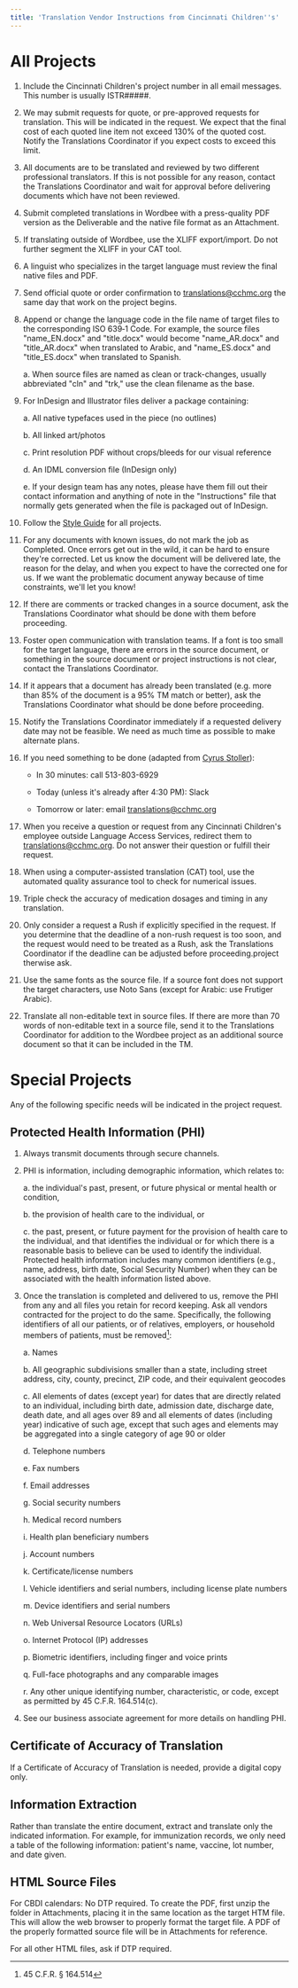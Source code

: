 ```yaml
---
title: 'Translation Vendor Instructions from Cincinnati Children''s'
---
```


All Projects
============

1. Include the Cincinnati Children's project number in all email messages. This number is usually ISTR\#\#\#\#\#.

2. We may submit requests for quote, or pre-approved requests for translation. This will be indicated in the request. We expect that the final cost of each quoted line item not exceed 130% of the quoted cost. Notify the Translations Coordinator if you expect costs to exceed this limit.

3. All documents are to be translated and reviewed by two different professional translators. If this is not possible for any reason, contact the Translations Coordinator and wait for approval before delivering documents which have not been reviewed.

4. Submit completed translations in Wordbee with a press-quality PDF version as the Deliverable and the native file format as an Attachment.

5. If translating outside of Wordbee, use the XLIFF export/import. Do not further segment the XLIFF in your CAT tool.

6. A linguist who specializes in the target language must review the final native files and PDF.

7. Send official quote or order confirmation to <translations@cchmc.org> the same day that work on the project begins.

8. Append or change the language code in the file name of target files to the corresponding ISO 639‑1 Code. For example, the source files "name\_EN.docx" and "title.docx" would become "name\_AR.docx" and "title\_AR.docx" when translated to Arabic, and "name\_ES.docx" and "title\_ES.docx" when translated to Spanish.

     a. When source files are named as clean or track-changes, usually abbreviated "cln" and "trk," use the clean filename as the base.

9. For InDesign and Illustrator files deliver a package containing:

     a. All native typefaces used in the piece (no outlines)

     b. All linked art/photos

     c. Print resolution PDF without crops/bleeds for our visual reference

     d. An IDML conversion file (InDesign only)

     e. If your design team has any notes, please have them fill out their contact information and anything of note in the "Instructions" file that normally gets generated when the file is packaged out of InDesign.

10. Follow the [Style Guide](http://cchmc-translation.surge.sh) for all projects.

11. For any documents with known issues, do not mark the job as Completed. Once errors get out in the wild, it can be hard to ensure they\'re corrected. Let us know the document will be delivered late, the reason for the delay, and when you expect to have the corrected one for us. If we want the problematic document anyway because of time constraints, we\'ll let you know!

12. If there are comments or tracked changes in a source document, ask the Translations Coordinator what should be done with them before proceeding.

13. Foster open communication with translation teams. If a font is too small for the target language, there are errors in the source document, or something in the source document or project instructions is not clear, contact the Translations Coordinator.

14. If it appears that a document has already been translated (e.g. more than 85% of the document is a 95% TM match or better), ask the Translations Coordinator what should be done before proceeding.

15. Notify the Translations Coordinator immediately if a requested delivery date may not be feasible. We need as much time as possible to make alternate plans.

16. If you need something to be done (adapted from [Cyrus Stoller](http://www.cyrusstoller.com/2014/01/08/stop-sending-emails-for-real-time-requests)):

     -   In 30 minutes: call 513-803-6929

     -   Today (unless it's already after 4:30 PM): Slack

     -   Tomorrow or later: email <translations@cchmc.org>

17. When you receive a question or request from any Cincinnati Children's employee outside Language Access Services, redirect them to <translations@cchmc.org>. Do not answer their question or fulfill their request.

18. When using a computer-assisted translation (CAT) tool, use the automated quality assurance tool to check for numerical issues.

19. Triple check the accuracy of medication dosages and timing in any translation.

20. Only consider a request a Rush if explicitly specified in the request. If you determine that the deadline of a non-rush request is too soon, and the request would need to be treated as a Rush, ask the Translations Coordinator if the deadline can be adjusted before proceeding.project therwise ask.

21. Use the same fonts as the source file. If a source font does not support the target characters, use Noto Sans (except for Arabic: use Frutiger Arabic).

22. Translate all non-editable text in source files. If there are more than 70 words of non-editable text in a source file, send it to the Translations Coordinator for addition to the Wordbee project as an additional source document so that it can be included in the TM.

Special Projects
================

Any of the following specific needs will be indicated in the project request.

Protected Health Information (PHI)
----------------------------------

1.  Always transmit documents through secure channels.

2.  PHI is information, including demographic information, which relates to:

    a.  the individual's past, present, or future physical or mental health or condition,

    b.  the provision of health care to the individual, or

    c.  the past, present, or future payment for the provision of health care to the individual, and that identifies the individual or for which there is a reasonable basis to believe can be used to identify the individual. Protected health information includes many common identifiers (e.g., name, address, birth date, Social Security Number) when they can be associated with the health information listed above.

3. Once the translation is completed and delivered to us, remove the PHI from any and all files you retain for record keeping. Ask all vendors contracted for the project to do the same. Specifically, the following identifiers of all our patients, or of relatives, employers, or household members of patients, must be removed[^1]:

    a.  Names

    b.  All geographic subdivisions smaller than a state, including street address, city, county, precinct, ZIP code, and their equivalent geocodes

    c.  All elements of dates (except year) for dates that are directly related to an individual, including birth date, admission date, discharge date, death date, and all ages over 89 and all elements of dates (including year) indicative of such age, except that such ages and elements may be aggregated into a single category of age 90 or older

    d.  Telephone numbers

    e.  Fax numbers

    f.  Email addresses

    g.  Social security numbers

    h.  Medical record numbers

    i.  Health plan beneficiary numbers

    j.  Account numbers

    k.  Certificate/license numbers

    l.  Vehicle identifiers and serial numbers, including license plate numbers

    m.  Device identifiers and serial numbers

    n.  Web Universal Resource Locators (URLs)

    o.  Internet Protocol (IP) addresses

    p.  Biometric identifiers, including finger and voice prints

    q.  Full-face photographs and any comparable images

    r.  Any other unique identifying number, characteristic, or code, except as permitted by 45 C.F.R. 164.514(c).

4. See our business associate agreement for more details on handling PHI.

Certificate of Accuracy of Translation
--------------------------------------

If a Certificate of Accuracy of Translation is needed, provide a digital copy only.

Information Extraction
----------------------

Rather than translate the entire document, extract and translate only the indicated information. For example, for immunization records, we only need a table of the following information: patient's name, vaccine, lot number, and date given.

HTML Source Files
----------------------------

For CBDI calendars: No DTP required. To create the PDF, first unzip the folder in Attachments, placing it in the same location as the target HTM file. This will allow the web browser to properly format the target file. A PDF of the properly formatted source file will be in Attachments for reference.

For all other HTML files, ask if DTP required.

[^1]: 45 C.F.R. § 164.514
